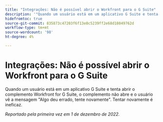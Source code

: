 ```yaml
---
title: "Integrações: Não é possível abrir o Workfront para o G Suite"
description: '"Quando um usuário está em um aplicativo G Suite e tenta abrir o complemento Workfront for G Suite, o complemento não abre e o usuário vê a mensagem Algo deu errado, tente novamente. Tentar novamente é ineficaz. ”'
hidefromtoc: true
source-git-commit: 835873c47203f6f13e0c5239ff2e68d18049762d
workflow-type: tm+mt
source-wordcount: '98'
ht-degree: 4%

---
```



# Integrações: Não é possível abrir o Workfront para o G Suite

Quando um usuário está em um aplicativo G Suite e tenta abrir o complemento Workfront for G Suite, o complemento não abre e o usuário vê a mensagem &quot;Algo deu errado, tente novamente&quot;. Tentar novamente é ineficaz.

_Reportado pela primeira vez em 1 de dezembro de 2022._

